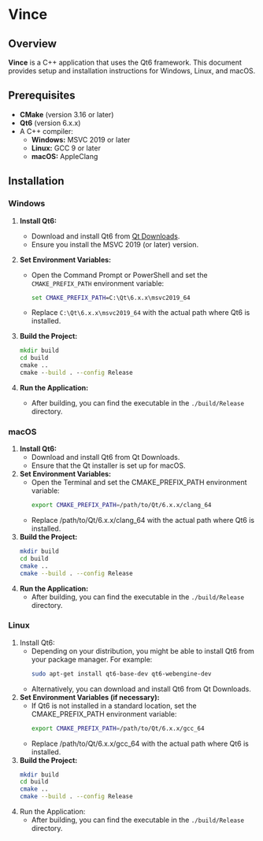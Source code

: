 # Vince

## Overview

**Vince** is a C++ application that uses the Qt6 framework. This document provides setup and installation instructions for Windows, Linux, and macOS.

## Prerequisites

- **CMake** (version 3.16 or later)
- **Qt6** (version 6.x.x)
- A C++ compiler:
  - **Windows:** MSVC 2019 or later
  - **Linux:** GCC 9 or later
  - **macOS:** AppleClang

## Installation

### Windows

1. **Install Qt6:**
   - Download and install Qt6 from [Qt Downloads](https://www.qt.io/download-qt-installer).
   - Ensure you install the MSVC 2019 (or later) version.

2. **Set Environment Variables:**
   - Open the Command Prompt or PowerShell and set the `CMAKE_PREFIX_PATH` environment variable:
     ```cmd
     set CMAKE_PREFIX_PATH=C:\Qt\6.x.x\msvc2019_64
     ```
   - Replace `C:\Qt\6.x.x\msvc2019_64` with the actual path where Qt6 is installed.

3. **Build the Project:**
   ```cmd
   mkdir build
   cd build
   cmake ..
   cmake --build . --config Release
4. **Run the Application:**
    - After building, you can find the executable in the `./build/Release` directory.

### macOS
1. **Install Qt6:**
    - Download and install Qt6 from Qt Downloads.
    - Ensure that the Qt installer is set up for macOS.
2. **Set Environment Variables:**
    - Open the Terminal and set the CMAKE_PREFIX_PATH environment variable:
      ```bash
      export CMAKE_PREFIX_PATH=/path/to/Qt/6.x.x/clang_64
      ```
    - Replace /path/to/Qt/6.x.x/clang_64 with the actual path where Qt6 is installed.
3. **Build the Project:**
    ```bash
    mkdir build
    cd build
    cmake ..
    cmake --build . --config Release
    ```
4. **Run the Application:**
    - After building, you can find the executable in the `./build/Release` directory.

### Linux
1. Install Qt6:
    - Depending on your distribution, you might be able to install Qt6 from your package manager. For example:
      ```bash
      sudo apt-get install qt6-base-dev qt6-webengine-dev
    - Alternatively, you can download and install Qt6 from Qt Downloads.
2. **Set Environment Variables (if necessary):**
    - If Qt6 is not installed in a standard location, set the CMAKE_PREFIX_PATH environment variable:
      ```bash
      export CMAKE_PREFIX_PATH=/path/to/Qt/6.x.x/gcc_64
    - Replace /path/to/Qt/6.x.x/gcc_64 with the actual path where Qt6 is installed.
3. **Build the Project:**
    ```bash
    mkdir build
    cd build
    cmake ..
    cmake --build . --config Release
4. Run the Application:
    - After building, you can find the executable in the `./build/Release` directory.
